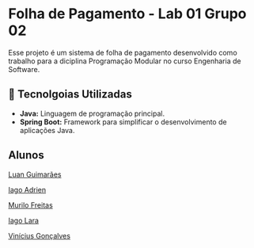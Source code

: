 # Folha de Pagamento - Lab 01 Grupo 02
Esse projeto é um sistema de folha de pagamento desenvolvido como trabalho para a diciplina Programação Modular
no curso Engenharia de Software.

## 🚀 Tecnolgoias Utilizadas
- **Java:** Linguagem de programação principal.
- **Spring Boot:** Framework para simplificar o desenvolvimento de aplicações Java.

## Alunos
[Luan Guimarães](https://github.com/LuanGuimas)

[Iago Adrien](https://github.com/Miukiyn)

[Murilo Freitas](https://github.com/murilofsouzaa)

[Iago Lara](https://github.com/Iagolara)

[Vinícius Gonçalves](https://github.com/goncalvesvs)
